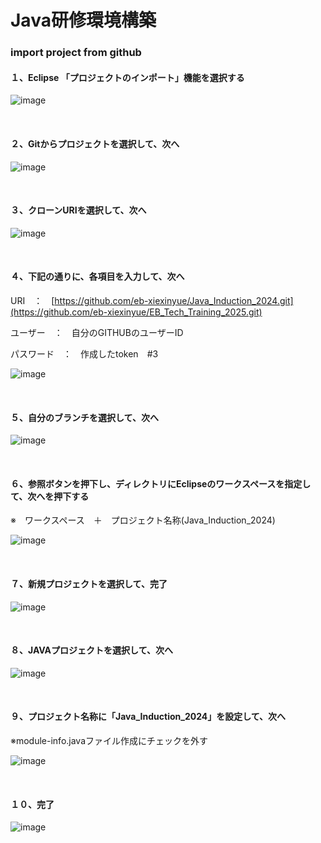 # Java研修環境構築

### import project from github
<h4>１、Eclipse 「プロジェクトのインポート」機能を選択する</h4>

![image](https://github.com/eb-xiexinyue/Java_Induction_2024/blob/sya_shinetsu/img/1.png)

<br>
<h4>２、Gitからプロジェクトを選択して、次へ</h4>

![image](https://github.com/eb-xiexinyue/Java_Induction_2024/blob/sya_shinetsu/img/2.png)

<br>
<h4>３、クローンURIを選択して、次へ</h4>

![image](https://github.com/eb-xiexinyue/Java_Induction_2024/blob/sya_shinetsu/img/3.png)

<br>
<h4>４、下記の通りに、各項目を入力して、次へ</h4>

URI　：　[https://github.com/eb-xiexinyue/Java_Induction_2024.git](https://github.com/eb-xiexinyue/EB_Tech_Training_2025.git)

ユーザー　：　自分のGITHUBのユーザーID

パスワード　：　作成したtoken　#3

![image](https://github.com/eb-xiexinyue/Java_Induction_2024/blob/sya_shinetsu/img/5.png)

<br>
<h4>５、自分のブランチを選択して、次へ</h4>

![image](https://github.com/eb-xiexinyue/Java_Induction_2024/blob/sya_shinetsu/img/6.png)

<br>
<h4>６、参照ボタンを押下し、ディレクトリにEclipseのワークスペースを指定して、次へを押下する</h4>
※　ワークスペース　＋　プロジェクト名称(Java_Induction_2024)


![image](https://github.com/eb-xiexinyue/Java_Induction_2024/blob/sya_shinetsu/img/7.png)

<br>
<h4>７、新規プロジェクトを選択して、完了</h4>

![image](https://github.com/eb-xiexinyue/Java_Induction_2024/blob/sya_shinetsu/img/8.png)

<br>
<h4>８、JAVAプロジェクトを選択して、次へ</h4>

![image](https://github.com/eb-xiexinyue/Java_Induction_2024/blob/sya_shinetsu/img/9.png)

<br>

<h4>９、プロジェクト名称に「Java_Induction_2024」を設定して、次へ</h4>

※module-info.javaファイル作成にチェックを外す

![image](https://github.com/eb-xiexinyue/Java_Induction_2024/blob/sya_shinetsu/img/12.png)

<br>
<h4>１０、完了　</h4>

![image](https://github.com/eb-xiexinyue/Java_Induction_2024/blob/sya_shinetsu/img/13.png)



